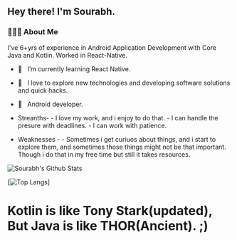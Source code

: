 
        
<h2> Hey there! I'm Sourabh. 
<h3> 👨🏻‍💻 About Me </h3>

I've 6+yrs of experience in Android Application Development with Core Java and Kotlin.
Worked in React-Native.

- 🔭 &nbsp; I’m currently learning React Native.
- 🤔 &nbsp; I love to explore new technologies and developing software solutions and quick hacks.
- 💼 &nbsp; Android developer.

- Streanths-
        - I love my work, and i enjoy to do that.
        - I can handle the presure with deadlines.
        - I can work with patience.

- Weaknesses - 
        - Sometimes i get curiuos about things, and i start to explore them, and sometimes those things might not be that important. 
        Though i do that in my free time but still it takes resources. 

<img align="center" src="https://github-readme-stats.vercel.app/api?username=srbbans&include_all_commits=true&count_private=true&show_icons=true&line_height=20&title_color=7A7ADB&icon_color=2234AE&text_color=D3D3D3&bg_color=0,000000,130F40" alt="Sourabh's Github Stats">

</br>

[![Top Langs](https://github-readme-stats.vercel.app/api/top-langs/?username=srbbans&layout=compact&text_color=daf7dc&bg_color=151515)]

# Kotlin is like Tony Stark(updated), But Java is like THOR(Ancient). ;)

